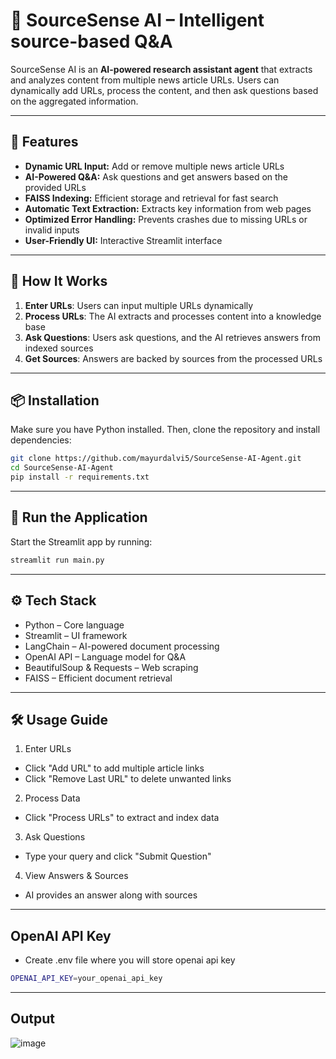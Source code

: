 # 🚀 SourceSense AI – Intelligent source-based Q&A

SourceSense AI is an **AI-powered research assistant agent** that extracts and analyzes content from multiple news article URLs. Users can dynamically add URLs, process the content, and then ask questions based on the aggregated information.

---

## 📌 **Features**
- **Dynamic URL Input:** Add or remove multiple news article URLs  
- **AI-Powered Q&A:** Ask questions and get answers based on the provided URLs  
- **FAISS Indexing:** Efficient storage and retrieval for fast search  
- **Automatic Text Extraction:** Extracts key information from web pages  
- **Optimized Error Handling:** Prevents crashes due to missing URLs or invalid inputs  
- **User-Friendly UI:** Interactive Streamlit interface  

---

## 🎯 **How It Works**
1. **Enter URLs**: Users can input multiple URLs dynamically  
2. **Process URLs**: The AI extracts and processes content into a knowledge base  
3. **Ask Questions**: Users ask questions, and the AI retrieves answers from indexed sources  
4. **Get Sources**: Answers are backed by sources from the processed URLs  

---

## 📦 **Installation**
Make sure you have Python installed. Then, clone the repository and install dependencies:

```bash
git clone https://github.com/mayurdalvi5/SourceSense-AI-Agent.git
cd SourceSense-AI-Agent
pip install -r requirements.txt
```
---

## 🚀 Run the Application
Start the Streamlit app by running:

```bash
streamlit run main.py
```
---

## ⚙️ Tech Stack

- Python – Core language
- Streamlit – UI framework
- LangChain – AI-powered document processing
- OpenAI API – Language model for Q&A
- BeautifulSoup & Requests – Web scraping
- FAISS – Efficient document retrieval

---

## 🛠 Usage Guide

1. Enter URLs

- Click "Add URL" to add multiple article links
- Click "Remove Last URL" to delete unwanted links

2. Process Data
- Click "Process URLs" to extract and index data

3. Ask Questions
- Type your query and click "Submit Question"

4. View Answers & Sources
- AI provides an answer along with sources

---

## OpenAI API Key

- Create .env file where you will store openai api key

```bash
OPENAI_API_KEY=your_openai_api_key
```

---
## Output

![image](https://github.com/user-attachments/assets/5667940f-0436-4094-8096-4467027c655c)


